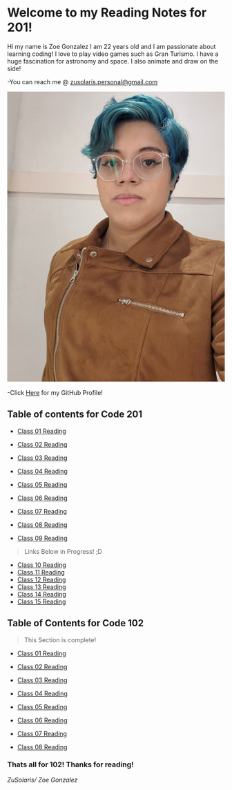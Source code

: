 # Welcome to my Reading Notes for 201!
Hi my name is Zoe Gonzalez I am 22 years old and I am passionate about learning coding! I love to play video games such as Gran Turismo. I have a huge fascination for astronomy and space. I also animate and draw on the side!


-You can reach me @ zusolaris.personal@gmail.com

![Meee](profpic.jpg)


-Click [Here](https://github.com/ZuSolaris) for my GitHub Profile!
## Table of contents for Code 201


- [Class 01 Reading](https://zusolaris.github.io/reading-notes/class-01)

- [Class 02 Reading](https://zusolaris.github.io/reading-notes/class-02)

- [Class 03 Reading](https://zusolaris.github.io/reading-notes/class-03)

- [Class 04 Reading](https://zusolaris.github.io/reading-notes/class-04)

- [Class 05 Reading](https://zusolaris.github.io/reading-notes/class-05)

- [Class 06 Reading](https://zusolaris.github.io/reading-notes/class-06)

- [Class 07 Reading](https://zusolaris.github.io/reading-notes/class-07)

- [Class 08 Reading](https://zusolaris.github.io/reading-notes/class-08)

- [Class 09 Reading](https://zusolaris.github.io/reading-notes/class-09)

>Links Below in Progress! ;D

- [Class 10 Reading](https://zusolaris.github.io/reading-notes/class-10)
- [Class 11 Reading](https://zusolaris.github.io/reading-notes/class-11)
- [Class 12 Reading](https://zusolaris.github.io/reading-notes/class-12)
- [Class 13 Reading](https://zusolaris.github.io/reading-notes/class-13)
- [Class 14 Reading](https://zusolaris.github.io/reading-notes/class-14)
- [Class 15 Reading](https://zusolaris.github.io/reading-notes/class-15)

## Table of Contents for Code 102

>This Section is complete!

- [Class 01 Reading](https://zusolaris.github.io/reading-notes/ReadClass)

- [Class 02 Reading](https://zusolaris.github.io/reading-notes/ReadClass2)

- [Class 03 Reading](https://zusolaris.github.io/reading-notes/ReadClass3)

- [Class 04 Reading](https://zusolaris.github.io/reading-notes/ReadClass4)

- [Class 05 Reading](https://zusolaris.github.io/reading-notes/ReadClass5)

- [Class 06 Reading](https://zusolaris.github.io/reading-notes/ReadClass6)

- [Class 07 Reading](https://zusolaris.github.io/reading-notes/ReadClass7)


- [Class 08 Reading](https://zusolaris.github.io/reading-notes/ReadClass8)

### Thats all for 102! Thanks for reading!

*ZuSolaris/ Zoe Gonzalez*
